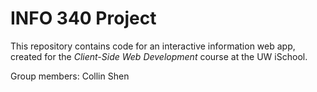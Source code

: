 # INFO 340 Project

This repository contains code for an interactive information web app, created for the _Client-Side Web Development_ course at the UW iSchool.
 
Group members:
Collin Shen